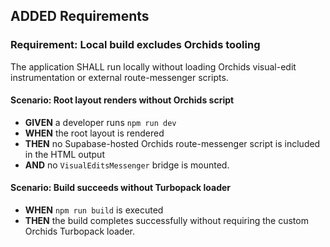 ## ADDED Requirements
### Requirement: Local build excludes Orchids tooling
The application SHALL run locally without loading Orchids visual-edit instrumentation or external route-messenger scripts.

#### Scenario: Root layout renders without Orchids script
- **GIVEN** a developer runs `npm run dev`
- **WHEN** the root layout is rendered
- **THEN** no Supabase-hosted Orchids route-messenger script is included in the HTML output
- **AND** no `VisualEditsMessenger` bridge is mounted.

#### Scenario: Build succeeds without Turbopack loader
- **WHEN** `npm run build` is executed
- **THEN** the build completes successfully without requiring the custom Orchids Turbopack loader.
